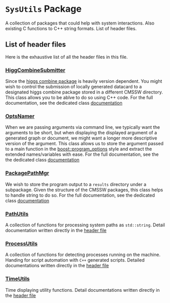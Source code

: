 # `SysUtils` Package

A collection of packages that could help with system interactions. Also existing C functions to C++ string formats. List of header files.


## List of header files
Here is the exhaustive list of all the header files in this file.

### [HiggCombineSubmitter](./interface/HiggsCombineSubmitter.hpp)
Since the [higgs combine package](https://twiki.cern.ch/twiki/bin/viewauth/CMS/SWGuideHiggsAnalysisCombinedLimit) is heavily version dependent. You might wish to control the submission of locally generated datacard to a designated higgs combine package stored in a different CMSSW directory. This class allows you to be ablve to do so using C++ code. For the full documentation, see the dedicated class [documentation](./doc/HiggsCombineSubmitter.md)


### [OptsNamer](./interface/OptsNamer.hpp)
When we are passing arguments via command line, we typically want the arguments to be short, but when displaying the displayed argument of a generated graph or document, we might want a longer more descriptive version of the argument. This class allows us to store the argument passed to a main function in the [boost::program_options](http://www.boost.org/doc/libs/1_61_0/doc/html/program_options.html) style and extract the extended names/variables with ease. For the full documentation, see the the dedicated class [documentation](./doc/OptsNamer.md)

### [PackagePathMgr](./interface/PackagePathMgr.hpp)
We wish to store the program output to a `results` directory under a subpackage. Given the structure of the CMSSW packages, this class helps to handle string to do so. For the full documentation, see the dedicated class [documentation](./doc/PackagePathMgr.md)

### [PathUtils](./interface/PathUtils.hpp)
A collection of functions for processing system paths as `std::string`. Detail documentation written directly in the [header file](./interface/PathUtils.hpp)

### [ProcessUtils](./interface/ProcessUtils.hpp)
A collection of functions for detecting processes running on the machine. Handing for script automation with `C++` generated scripts. Detailed documentations written directly in the [header file](./interface/ProcessUtils.hpp)

### [TimeUtils](./interface/TimeUtils.hpp)
Time displaying utility functions. Detail documentations written directly in the [header file](./interface/TimeUtils.hpp)
